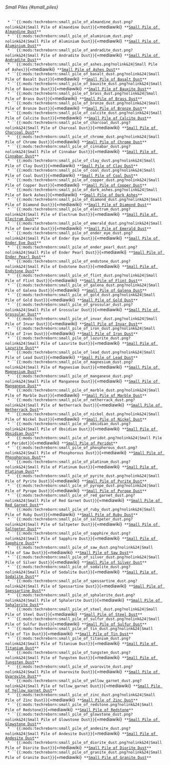 ###### Small Piles {#small_piles}

` * ``{{:mods:techreborn:small_pile_of_almandine_dust.png?nolink&24|Small Pile of Almandine Dust}}`{=mediawiki}` **`[`Small Pile of Almandine Dust`](items:small_pile:small_pile_of_almandine_dust "wikilink")`**`\
` * ``{{:mods:techreborn:small_pile_of_aluminium_dust.png?nolink&24|Small Pile of Aluminium Dust}}`{=mediawiki}` **`[`Small Pile of Aluminium Dust`](items:small_pile:small_pile_of_aluminium_dust "wikilink")`**`\
` * ``{{:mods:techreborn:small_pile_of_andradite_dust.png?nolink&24|Small Pile of Andradite Dust}}`{=mediawiki}` **`[`Small Pile of Andradite Dust`](items:small_pile:small_pile_of_andradite_dust "wikilink")`**`\
` * ``{{:mods:techreborn:small_pile_of_ashes.png?nolink&24|Small Pile of Ashes}}`{=mediawiki}` **`[`Small Pile of Ashes Dust`](items:small_pile:small_pile_of_ashes_dust "wikilink")`**`\
` * ``{{:mods:techreborn:small_pile_of_basalt_dust.png?nolink&24|Small Pile of Basalt Dust}}`{=mediawiki}` **`[`Small Pile of Basalt Dust`](items:small_pile:small_pile_of_basalt_dust "wikilink")`**`\
` * ``{{:mods:techreborn:small_pile_of_bauxite_dust.png?nolink&24|Small Pile of Bauxite Dust}}`{=mediawiki}` **`[`Small Pile of Bauxite Dust`](items:small_pile:small_pile_of_bauxite_dust "wikilink")`**`\
` * ``{{:mods:techreborn:small_pile_of_brass_dust.png?nolink&24|Small Pile of Brass Dust}}`{=mediawiki}` **`[`Small Pile of Brass Dust`](items:small_pile:small_pile_of_brass_dust "wikilink")`**`\
` * ``{{:mods:techreborn:small_pile_of_bronze_dust.png?nolink&24|Small Pile of Bronze Dust}}`{=mediawiki}` **`[`Small Pile of Bronze Dust`](items:small_pile:small_pile_of_bronze_dust "wikilink")`**`\
` * ``{{:mods:techreborn:small_pile_of_calcite_dust.png?nolink&24|Small Pile of Calcite Dust}}`{=mediawiki}` **`[`Small Pile of Calcite Dust`](items:small_pile:small_pile_of_calcite_dust "wikilink")`**`\
` * ``{{:mods:techreborn:small_pile_of_charcoal_dust.png?nolink&24|Small Pile of Charcoal Dust}}`{=mediawiki}` **`[`Small Pile of Charcoal Dust`](items:small_pile:small_pile_of_charcoal_dust "wikilink")`**`\
` * ``{{:mods:techreborn:small_pile_of_chrome_dust.png?nolink&24|Small Pile of Chrome Dust}}`{=mediawiki}` **`[`Small Pile of Chrome Dust`](items:small_pile:small_pile_of_chrome_dust "wikilink")`**`\
` * ``{{:mods:techreborn:small_pile_of_cinnabar_dust.png?nolink&24|Small Pile of Cinnabar Dust}}`{=mediawiki}` **`[`Small Pile of Cinnabar Dust`](items:small_pile:small_pile_of_cinnabar_dust "wikilink")`**`\
` * ``{{:mods:techreborn:small_pile_of_clay_dust.png?nolink&24|Small Pile of Clay Dust}}`{=mediawiki}` **`[`Small Pile of Clay Dust`](items:small_pile:small_pile_of_clay_dust "wikilink")`**`\
` * ``{{:mods:techreborn:small_pile_of_coal_dust.png?nolink&24|Small Pile of Coal Dust}}`{=mediawiki}` **`[`Small Pile of Coal Dust`](items:small_pile:small_pile_of_coal_dust "wikilink")`**`\
` * ``{{:mods:techreborn:small_pile_of_copper_dust.png?nolink&24|Small Pile of Copper Dust}}`{=mediawiki}` **`[`Small Pile of Copper Dust`](items:small_pile:small_pile_of_copper_dust "wikilink")`**`\
` * ``{{:mods:techreborn:small_pile_of_dark_ashes.png?nolink&24|Small Pile of Dark Ashes}}`{=mediawiki}` **`[`Small Pile of Dark Ashes`](items:small_pile:small_pile_of_dark_ashes "wikilink")`**`\
` * ``{{:mods:techreborn:small_pile_of_diamond_dust.png?nolink&24|Small Pile of Diamond Dust}}`{=mediawiki}` **`[`Small Pile of Diamond Dust`](items:small_pile:small_pile_of_diamond_dust "wikilink")`**`\
` * ``{{:mods:techreborn:small_pile_of_electrum_dust.png?nolink&24|Small Pile of Electrum Dust}}`{=mediawiki}` **`[`Small Pile of Electrum Dust`](items:small_pile:small_pile_of_electrum_dust "wikilink")`**`\
` * ``{{:mods:techreborn:small_pile_of_emerald_dust.png?nolink&24|Small Pile of Emerald Dust}}`{=mediawiki}` **`[`Small Pile of Emerald Dust`](items:small_pile:small_pile_of_emerald_dust "wikilink")`**`\
` * ``{{:mods:techreborn:small_pile_of_ender_eye_dust.png?nolink&24|Small Pile of Ender Eye Dust}}`{=mediawiki}` **`[`Small Pile of Ender Eye Dust`](items:small_pile:small_pile_of_ender_eye_dust "wikilink")`**`\
` * ``{{:mods:techreborn:small_pile_of_ender_pearl_dust.png?nolink&24|Small Pile of Ender Pearl Dust}}`{=mediawiki}` **`[`Small Pile of Ender Pearl Dust`](items:small_pile:small_pile_of_ender_pearl_dust "wikilink")`**`\
` * ``{{:mods:techreborn:small_pile_of_endstone_dust.png?nolink&24|Small Pile of Endstone Dust}}`{=mediawiki}` **`[`Small Pile of Endstone Dust`](items:small_pile:small_pile_of_endstone_dust "wikilink")`**`\
` * ``{{:mods:techreborn:small_pile_of_flint_dust.png?nolink&24|Small Pile of Flint Dust}}`{=mediawiki}` **`[`Small Pile of Flint Dust`](items:small_pile:small_pile_of_flint_dust "wikilink")`**`\
` * ``{{:mods:techreborn:small_pile_of_galena_dust.png?nolink&24|Small Pile of Galena Dust}}`{=mediawiki}` **`[`Small Pile of Galena Dust`](items:small_pile:small_pile_of_galena_dust "wikilink")`**`\
` * ``{{:mods:techreborn:small_pile_of_gold_dust.png?nolink&24|Small Pile of Gold Dust}}`{=mediawiki}` **`[`Small Pile of Gold Dust`](items:small_pile:small_pile_of_gold_dust "wikilink")`**`\
` * ``{{:mods:techreborn:small_pile_of_grossular_dust.png?nolink&24|Small Pile of Grossular Dust}}`{=mediawiki}` **`[`Small Pile of Grossular Dust`](items:small_pile:small_pile_of_grossular_dust "wikilink")`**`\
` * ``{{:mods:techreborn:small_pile_of_invar_dust.png?nolink&24|Small Pile of Invar Dust}}`{=mediawiki}` **`[`Small Pile of Invar Dust`](items:small_pile:small_pile_of_invar_dust "wikilink")`**`\
` * ``{{:mods:techreborn:small_pile_of_iron_dust.png?nolink&24|Small Pile of Iron Dust}}`{=mediawiki}` **`[`Small Pile of Iron Dust`](items:small_pile:small_pile_of_iron_dust "wikilink")`**`\
` * ``{{:mods:techreborn:small_pile_of_lazurite_dust.png?nolink&24|Small Pile of Lazurite Dust}}`{=mediawiki}` **`[`Small Pile of Lazurite Dust`](items:small_pile:small_pile_of_lazurite_dust "wikilink")`**`\
` * ``{{:mods:techreborn:small_pile_of_lead_dust.png?nolink&24|Small Pile of Lead Dust}}`{=mediawiki}` **`[`Small Pile of Lead Dust`](items:small_pile:small_pile_of_lead_dust "wikilink")`**`\
` * ``{{:mods:techreborn:small_pile_of_magnesium_dust.png?nolink&24|Small Pile of Magnesium Dust}}`{=mediawiki}` **`[`Small Pile of Magnesium Dust`](items:small_pile:small_pile_of_magnesium_dust "wikilink")`**`\
` * ``{{:mods:techreborn:small_pile_of_manganese_dust.png?nolink&24|Small Pile of Manganese Dust}}`{=mediawiki}` **`[`Small Pile of Manganese Dust`](items:small_pile:small_pile_of_manganese_dust "wikilink")`**`\
` * ``{{:mods:techreborn:small_pile_of_marble_dust.png?nolink&24|Small Pile of Marble Dust}}`{=mediawiki}` **`[`Small Pile of Marble Dust`](items:small_pile:small_pile_of_marble_dust "wikilink")`**`\
` * ``{{:mods:techreborn:small_pile_of_netherrack_dust.png?nolink&24|Small Pile of Netherrack Dust}}`{=mediawiki}` **`[`Small Pile of Netherrack Dust`](items:small_pile:small_pile_of_netherrack_dust "wikilink")`**`\
` * ``{{:mods:techreborn:small_pile_of_nickel_dust.png?nolink&24|Small Pile of Nickel Dust}}`{=mediawiki}` **`[`Small Pile of Nickel Dust`](items:small_pile:small_pile_of_nickel_dust "wikilink")`**`\
` * ``{{:mods:techreborn:small_pile_of_obsidian_dust.png?nolink&24|Small Pile of Obsidian Dust}}`{=mediawiki}` **`[`Small Pile of Obsidian Dust`](items:small_pile:small_pile_of_obsidian_dust "wikilink")`**`\
` * ``{{:mods:techreborn:small_pile_of_peridot.png?nolink&24|Small Pile of Peridot}}`{=mediawiki}` **`[`Small Pile of Peridot`](items:small_pile:small_pile_of_peridot "wikilink")`**`\
` * ``{{:mods:techreborn:small_pile_of_phosphorous_dust.png?nolink&24|Small Pile of Phosphorous Dust}}`{=mediawiki}` **`[`Small Pile of Phosphorous Dust`](items:small_pile:small_pile_of_phosphorous_dust "wikilink")`**`\
` * ``{{:mods:techreborn:small_pile_of_platinum_dust.png?nolink&24|Small Pile of Platinum Dust}}`{=mediawiki}` **`[`Small Pile of Platinum Dust`](items:small_pile:small_pile_of_platinum_dust "wikilink")`**`\
` * ``{{:mods:techreborn:small_pile_of_pyrite_dust.png?nolink&24|Small Pile of Pyrite Dust}}`{=mediawiki}` **`[`Small Pile of Pyrite Dust`](items:small_pile:small_pile_of_pyrite_dust "wikilink")`**`\
` * ``{{:mods:techreborn:small_pile_of_pyrope_dust.png?nolink&24|Small Pile of Pyrope Dust}}`{=mediawiki}` **`[`Small Pile of Pyrope Dust`](items:small_pile:small_pile_of_pyrope_dust "wikilink")`**`\
` * ``{{:mods:techreborn:small_pile_of_red_garnet_dust.png?nolink&24|Small Pile of Red Garnet Dust}}`{=mediawiki}` **`[`Small Pile of Red Garnet Dust`](items:small_pile:small_pile_of_red_garnet_dust "wikilink")`**`\
` * ``{{:mods:techreborn:small_pile_of_ruby_dust.png?nolink&24|Small Pile of Ruby Dust}}`{=mediawiki}` **`[`Small Pile of Ruby Dust`](items:small_pile:small_pile_of_ruby_dust "wikilink")`**`\
` * ``{{:mods:techreborn:small_pile_of_saltpeter_dust.png?nolink&24|Small Pile of Saltpeter Dust}}`{=mediawiki}` **`[`Small Pile of Saltpeter Dust`](items:small_pile:small_pile_of_saltpeter_dust "wikilink")`**`\
` * ``{{:mods:techreborn:small_pile_of_sapphire_dust.png?nolink&24|Small Pile of Sapphire Dust}}`{=mediawiki}` **`[`Small Pile of Sapphire Dust`](items:small_pile:small_pile_of_sapphire_dust "wikilink")`**`\
` * ``{{:mods:techreborn:small_pile_of_saw_dust.png?nolink&24|Small Pile of Saw Dust}}`{=mediawiki}` **`[`Small Pile of Saw Dust`](items:small_pile:small_pile_of_saw_dust "wikilink")`**`\
` * ``{{:mods:techreborn:small_pile_of_silver_dust.png?nolink&24|Small Pile of Silver Dust}}`{=mediawiki}` **`[`Small Pile of Silver Dust`](items:small_pile:small_pile_of_silver_dust "wikilink")`**`\
` * ``{{:mods:techreborn:small_pile_of_sodalite_dust.png?nolink&24|Small Pile of Sodalite Dust}}`{=mediawiki}` **`[`Small Pile of Sodalite Dust`](items:small_pile:small_pile_of_sodalite_dust "wikilink")`**`\
` * ``{{:mods:techreborn:small_pile_of_spessartine_dust.png?nolink&24|Small Pile of Spessartine Dust}}`{=mediawiki}` **`[`Small Pile of Spessartine Dust`](items:small_pile:small_pile_of_spessartine_dust "wikilink")`**`\
` * ``{{:mods:techreborn:small_pile_of_sphalerite_dust.png?nolink&24|Small Pile of Sphalerite Dust}}`{=mediawiki}` **`[`Small Pile of Sphalerite Dust`](items:small_pile:small_pile_of_sphalerite_dust "wikilink")`**`\
` * ``{{:mods:techreborn:small_pile_of_steel_dust.png?nolink&24|Small Pile of Steel Dust}}`{=mediawiki}` **`[`Small Pile of Steel Dust`](items:small_pile:small_pile_of_steel_dust "wikilink")`**`\
` * ``{{:mods:techreborn:small_pile_of_sulfur_dust.png?nolink&24|Small Pile of Sulfur Dust}}`{=mediawiki}` **`[`Small Pile of Sulfur Dust`](items:small_pile:small_pile_of_sulfur_dust "wikilink")`**`\
` * ``{{:mods:techreborn:small_pile_of_tin_dust.png?nolink&24|Small Pile of Tin Dust}}`{=mediawiki}` **`[`Small Pile of Tin Dust`](items:small_pile:small_pile_of_tin_dust "wikilink")`**`\
` * ``{{:mods:techreborn:small_pile_of_titanium_dust.png?nolink&24|Small Pile of Titanium Dust}}`{=mediawiki}` **`[`Small Pile of Titanium Dust`](items:small_pile:small_pile_of_titanium_dust "wikilink")`**`\
` * ``{{:mods:techreborn:small_pile_of_tungsten_dust.png?nolink&24|Small Pile of Tungsten Dust}}`{=mediawiki}` **`[`Small Pile of Tungsten Dust`](items:small_pile:small_pile_of_tungsten_dust "wikilink")`**`\
` * ``{{:mods:techreborn:small_pile_of_uvarovite_dust.png?nolink&24|Small Pile of Uvarovite Dust}}`{=mediawiki}` **`[`Small Pile of Uvarovite Dust`](items:small_pile:small_pile_of_uvarovite_dust "wikilink")`**`\
` * ``{{:mods:techreborn:small_pile_of_yellow_garnet_dust.png?nolink&24|Small Pile of Yellow_garnet Dust}}`{=mediawiki}` **`[`Small Pile of Yellow_garnet Dust`](items:small_pile:small_pile_of_yellow_garnet_dust "wikilink")`**`\
` * ``{{:mods:techreborn:small_pile_of_zinc_dust.png?nolink&24|Small Pile of Zinc Dust}}`{=mediawiki}` **`[`Small Pile of Zinc Dust`](items:small_pile:small_pile_of_zinc_dust "wikilink")`**`\
` * ``{{:mods:techreborn:small_pile_of_redstone.png?nolink&24|Small Pile of Redstone}}`{=mediawiki}` **`[`Small Pile of Redstone`](items:small_pile:small_pile_of_redstone "wikilink")`**`\
` * ``{{:mods:techreborn:small_pile_of_glowstone_dust.png?nolink&24|Small Pile of Glowstone Dust}}`{=mediawiki}` **`[`Small Pile of Glowstone Dust`](items:small_pile:small_pile_of_glowstone_dust "wikilink")`**`\
` * ``{{:mods:techreborn:small_pile_of_andesite_dust.png?nolink&24|Small Pile of Andesite Dust}}`{=mediawiki}` **`[`Small Pile of Andesite Dust`](items:small_pile:small_pile_of_andesite_dust "wikilink")`**`\
` * ``{{:mods:techreborn:small_pile_of_diorite_dust.png?nolink&24|Small Pile of Diorite Dust}}`{=mediawiki}` **`[`Small Pile of Diorite Dust`](items:small_pile:small_pile_of_diorite_dust "wikilink")`**`\
` * ``{{:mods:techreborn:small_pile_of_granite_dust.png?nolink&24|Small Pile of Granite Dust}}`{=mediawiki}` **`[`Small Pile of Granite Dust`](items:small_pile:small_pile_of_granite_dust "wikilink")`**`
